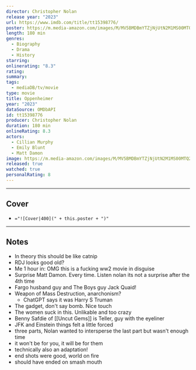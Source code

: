 ```yaml
---
director: Christopher Nolan
release year: "2023"
url: https://www.imdb.com/title/tt15398776/
poster: https://m.media-amazon.com/images/M/MV5BMDBmYTZjNjUtN2M1MS00MTQ2LTk2ODgtNzc2M2QyZGE5NTVjXkEyXkFqcGdeQXVyNzAwMjU2MTY@._V1_SX300.jpg
length: 180 min
genres:
  - Biography
  - Drama
  - History
starring: 
onlinerating: "8.3"
rating: 
summary: 
tags:
  - mediaDB/tv/movie
type: movie
title: Oppenheimer
year: "2023"
dataSource: OMDbAPI
id: tt15398776
producer: Christopher Nolan
duration: 180 min
onlineRating: 8.3
actors:
  - Cillian Murphy
  - Emily Blunt
  - Matt Damon
image: https://m.media-amazon.com/images/M/MV5BMDBmYTZjNjUtN2M1MS00MTQ2LTk2ODgtNzc2M2QyZGE5NTVjXkEyXkFqcGdeQXVyNzAwMjU2MTY@._V1_SX300.jpg
released: true
watched: true
personalRating: 8
---
```



---
## Cover

- `="![Cover|400](" + this.poster + ")"`

---
## Notes
- In theory this should be like catnip
- RDJ looks good old?
- Me 1 hour in: OMG this is a fucking ww2 movie in disguise
- Surprise Matt Damon. Every time. Listen nolan its not a surprise after the 4th time
- Fargo husband guy and The Boys guy Jack Quaid!
- Weapon of Mass Destruction, anarchonism?
	- ChatGPT says it was Harry S Truman
- The gadget, don't say bomb. Nice touch
- The women suck in this. Unlikable and too crazy
- Benny Safdie of [[Uncut Gems]] is Teller, guy with the eyeliner
- JFK and Einstein things felt a little forced 
- three parts, Nolan wanted to intersperse the last part but wasn't enough time 
- it won't be for you, it will be for them 
- technically also an adaptation!
- end shots were good, world on fire
- should have ended on smash mouth 
